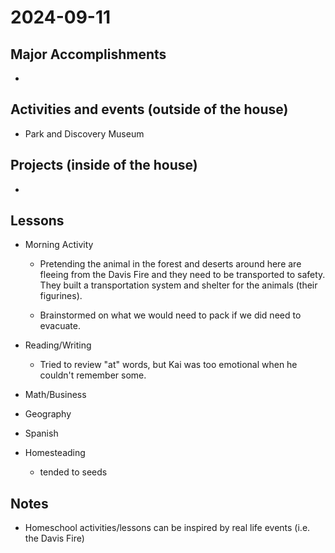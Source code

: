 # 2024-09-11

## Major Accomplishments

*  

## Activities and events (outside of the house)
* Park and Discovery Museum


## Projects (inside of the house)
* 


## Lessons
* Morning Activity
  * Pretending the animal in the forest and deserts around here are fleeing from the Davis Fire and they need to be transported to safety. They built a transportation system and shelter for the animals (their figurines).
  
  * Brainstormed on what we would need to pack if we did need to evacuate. 
  
* Reading/Writing
    * Tried to review "at" words, but Kai was too emotional when he couldn't remember some.

* Math/Business

* Geography

* Spanish

* Homesteading
    * tended to seeds

## Notes
* Homeschool activities/lessons can be inspired by real life events (i.e. the Davis Fire)





